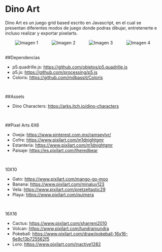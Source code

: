 # Dino Art

Dino Art es un juego grid based escrito en Javascript, en el cual se presentan diferentes modos de juego donde podras dibujar, entretenerte e incluso realizar y exportar pixelarts.

<p align="center">
  <img src="https://ksnodev.github.io/Dino-Art/Imagenes-Fuentes/Dino_Verde.png" alt="Imagen 1"style="margin-right: 40px;"/> <img src="https://ksnodev.github.io/Dino-Art/Imagenes-Fuentes/Dino_Rojo.png" alt="Imagen 2"style="margin-right: 40px;"/> <img src="https://ksnodev.github.io/Dino-Art/Imagenes-Fuentes/Dino_Azul.png" alt="Imagen 3"style="margin-right: 40px;"/> <img src="https://ksnodev.github.io/Dino-Art/Imagenes-Fuentes/Dino_Amarillo.png" alt="Imagen 4"/>
</p>

<br>
##Dependencias

- p5.quadrille.js: https://github.com/objetos/p5.quadrille.js
- p5.js: https://github.com/processing/p5.js
- Coloris: https://github.com/mdbassit/Coloris

<br>

##Assets

- Dino Characters: https://arks.itch.io/dino-characters

<br>

##Pixel Arts
6X6

- Oveja: https://www.pinterest.com.mx/ramseylvr/
- Cofre: https://www.pixilart.com/m1dnightgmr
- Estanteria: https://www.pixilart.com/m1dnightgmr
- Paisaje: https://es.pixilart.com/theredbear

<br>

10X10

- Gato: https://www.pixilart.com/mango-go-moo
- Banana: https://www.pixilart.com/minaluv123
- Vela: https://www.pixilart.com/pretzeltastic29
- Playa: https://www.pixilart.com/quimera

<br>

16X16

- Cactus: https://www.pixilart.com/sharreni2010
- Volcan: https://www.pixilart.com/tundramundra
- Pokeball: https://www.pixilart.com/draw/pokeball-16x16-6e9c13b725562f5
- Loro: https://www.pixilart.com/inactive1282
